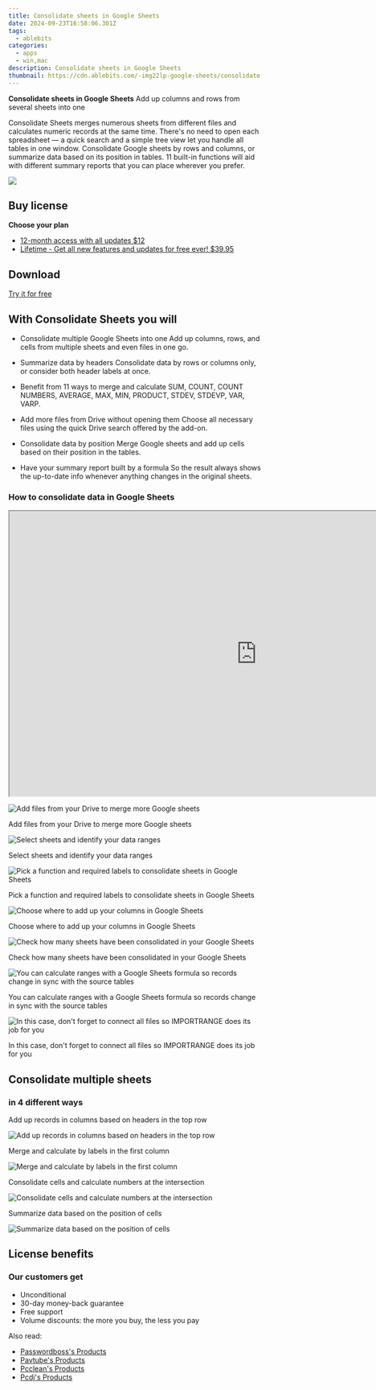 ```yaml
---
title: Consolidate sheets in Google Sheets
date: 2024-09-23T16:58:06.301Z
tags: 
  - ablebits
categories: 
  - apps
  - win,mac
description: Consolidate sheets in Google Sheets
thumbnail: https://cdn.ablebits.com/-img22lp-google-sheets/consolidate-sheets/header-cover.webp
---
```


**Consolidate sheets in Google Sheets**
Add up columns and rows from several sheets into one

Consolidate Sheets merges numerous sheets from different files and calculates numeric records at the same time. There's no need to open each spreadsheet — a quick search and a simple tree view let you handle all tables in one window. Consolidate Google sheets by rows and columns, or summarize data based on its position in tables. 11 built-in functions will aid with different summary reports that you can place wherever you prefer.

![](https://cdn.ablebits.com/-img22lp-google-sheets/consolidate-sheets/header-cover.webp)

## Buy license

**Choose your plan**

- [12-month access with all updates $12](https://secure.2checkout.com/order/checkout.php?PRODS=26076629&QTY=1&AFFILIATE=108875&CART=1&CARD=2&DESIGN_TYPE=2&SHORT_FORM=1&COUPON=TrSbrExp-MnrAdns-01&CLEAN_CART=ALL&SRC=website)
- [Lifetime - Get all new features and updates for free ever! $39.95](https://secure.2checkout.com/order/checkout.php?PRODS=26076791&QTY=1&AFFILIATE=108875&CART=1&CARD=2&DESIGN_TYPE=2&SHORT_FORM=1&CLEAN_CART=ALL&SRC=website)

## Download

[Try it for free](https://workspace.google.com/marketplace/app/consolidate_sheets/1026275620000)

## With Consolidate Sheets you will

-   Consolidate multiple Google Sheets into one Add up columns, rows, and cells from multiple sheets and even files in one go.
-   Summarize data by headers Consolidate data by rows or columns only, or consider both header labels at once.
-   Benefit from 11 ways to merge and calculate SUM, COUNT, COUNT NUMBERS, AVERAGE, MAX, MIN, PRODUCT, STDEV, STDEVP, VAR, VARP.

-   Add more files from Drive without opening them Choose all necessary files using the quick Drive search offered by the add-on.
-   Consolidate data by position Merge Google sheets and add up cells based on their position in the tables.
-   Have your summary report built by a formula So the result always shows the up-to-date info whenever anything changes in the original sheets.

### How to consolidate data in Google Sheets

 

<iframe loading="lazy" width="984" height="567" class="" src="https://www.youtube-nocookie.com/embed/6d_S5JAn2UA" allow="encrypted-media" allowfullscreen=""></iframe>

 ![Add files from your Drive to merge more Google sheets](https://cdn.ablebits.com/-img22lp-google-sheets/consolidate-sheets/search-drive.png)

Add files from your Drive to merge more Google sheets

 ![Select sheets and identify your data ranges](https://cdn.ablebits.com/-img22lp-google-sheets/consolidate-sheets/select-sheets.png)

Select sheets and identify your data ranges

 ![Pick a function and required labels to consolidate sheets in Google Sheets](https://cdn.ablebits.com/-img22lp-google-sheets/consolidate-sheets/tweak-consolidation-options.png)

Pick a function and required labels to consolidate sheets in Google Sheets

 ![Choose where to add up your columns in Google Sheets](https://cdn.ablebits.com/-img22lp-google-sheets/consolidate-sheets/place-result.png)

Choose where to add up your columns in Google Sheets

 ![Check how many sheets have been consolidated in your Google Sheets](https://cdn.ablebits.com/-img22lp-google-sheets/consolidate-sheets/final-message.png)

Check how many sheets have been consolidated in your Google Sheets

 ![You can calculate ranges with a Google Sheets formula so records change in sync with the source tables](https://cdn.ablebits.com/-img22lp-google-sheets/consolidate-sheets/result-formula.png)

You can calculate ranges with a Google Sheets formula so records change in sync with the source tables

 ![In this case, don't forget to connect all files so IMPORTRANGE does its job for you](https://cdn.ablebits.com/-img22lp-google-sheets/consolidate-sheets/connect-sheets.png)

In this case, don't forget to connect all files so IMPORTRANGE does its job for you

## Consolidate multiple sheets

### in 4 different ways

Add up records in columns based on headers in the top row

 ![Add up records in columns based on headers in the top row](https://cdn.ablebits.com/-img22lp-google-sheets/consolidate-sheets/scheme-consolidate-headers.png)

Merge and calculate by labels in the first column

 ![Merge and calculate by labels in the first column](https://cdn.ablebits.com/-img22lp-google-sheets/consolidate-sheets/scheme-consolidate-column-labels.png)

Consolidate cells and calculate numbers at the intersection

 ![Consolidate cells and calculate numbers at the intersection](https://cdn.ablebits.com/-img22lp-google-sheets/consolidate-sheets/scheme-consolidate-column-row-labels.png)

Summarize data based on the position of cells

 ![Summarize data based on the position of cells](https://cdn.ablebits.com/-img22lp-google-sheets/consolidate-sheets/scheme-consolidate-position.png)

## License benefits

### Our customers get

- Unconditional
- 30-day money-back guarantee
- Free support
- Volume discounts: the more you buy, the less you pay 

<ins class="adsbygoogle"
      style="display:block"
      data-ad-client="ca-pub-7571918770474297"
      data-ad-slot="8358498916"
      data-ad-format="auto"
      data-full-width-responsive="true"></ins>

<span class="atpl-alsoreadstyle">Also read:</span>
<div><ul>
<li><a href="https://tools.techidaily.com/passwordboss/products/"><u>Passwordboss's Products</u></a></li>
<li><a href="https://tools.techidaily.com/pavtube/products/"><u>Pavtube's Products</u></a></li>
<li><a href="https://tools.techidaily.com/pcclean/products/"><u>Pcclean's Products</u></a></li>
<li><a href="https://tools.techidaily.com/pcdj/products/"><u>Pcdj's Products</u></a></li>
</ul></div>

